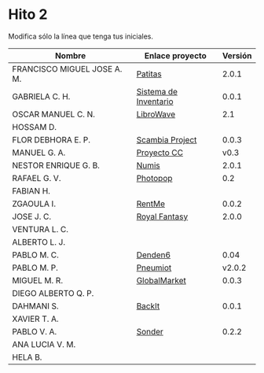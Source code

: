 # Hito 2

Modifica sólo la línea que tenga tus iniciales.

| Nombre       | Enlace proyecto                                                                    | Versión      |
| --------------- | ----------------------------------------------------------------------- | -------------- |
| FRANCISCO MIGUEL JOSE A. M.    | [Patitas](https://github.com/faguilera1952/CC-ProyectoPatitas/blob/main/README.md) | 2.0.1|
|  GABRIELA C. H.    | [Sistema de Inventario](https://github.com/gabrielacampoverde/CC_Gabriela) | 0.0.1 |
|  OSCAR MANUEL C. N.   | [LibroWave](https://github.com/Kikin90/proy-cc)                     | 2.1 |
|  HOSSAM D.   | <!--enlace-->                                                           | <!--versión--> |
|  FLOR DEBHORA E. P.   | [Scambia Project](https://github.com/florescobar/Scambia-PracticasCC-UGR) | 0.0.3 |
|  MANUEL G. A.  | [Proyecto CC](https://github.com/ManuelGarciaAlonso/PROYECTO_CC)                     | v0.3 |
|  NESTOR ENRIQUE G. B.   | [Numis](https://github.com/nestygb/CC-Proyecto-Numis/blob/main/docs/hitos/hito2/hito2.md)| 2.0.1|
|  RAFAEL G. V.  | [Photopop](https://github.com/rafaguzmanval/practicaCC)                                                          | 0.2|
|  FABIAN H.   | <!--enlace-->                                                           | <!--versión--> |
|  ZGAOULA I.   | [RentMe  ](https://github.com/Ilyas-ZG/Cloud-Computing-2324/tree/main/Hitos/Hito02)   | 0.0.2 |
|  JOSE J. C.   | [Royal Fantasy](https://github.com/Josejc2001/MUII_CC-23-24)  | 2.0.0 |
|  VENTURA L. C.   | <!--enlace-->                                                           | <!--versión--> |
|  ALBERTO L. J.   | <!--enlace-->                                                           | <!--versión--> |
|  PABLO M. C.   | [Denden6](https://github.com/pabloMillanCb/DenDen6)                                                          | 0.04 |
|  PABLO M. P.   | [Pneumiot](https://github.com/MauronMP/PneumIOT)                         | v2.0.2 |
|  MIGUEL M. R.  | [GlobalMarket](https://github.com/MigueTimberland/inventory/blob/master/Docs/Hito2.md)  | 0.0.3 |
|  DIEGO ALBERTO Q. P.   | <!--enlace-->                                                           | <!--versión--> |
|  DAHMANI S.   | [BackIt](https://github.com/sml99/CC-Project-BackIt)                         | 0.0.1 |
|  XAVIER T. A.   | <!--enlace-->                                                           | <!--versión--> |
|  PABLO V. A.   | [Sonder](https://github.com/Valenz23/Sonder)                                                             | 0.2.2 |
|  ANA LUCIA V. M.   | <!--enlace-->                                                           | <!--versión--> |
|  HELA B.   | <!--enlace-->                                                           | <!--versión--> |
